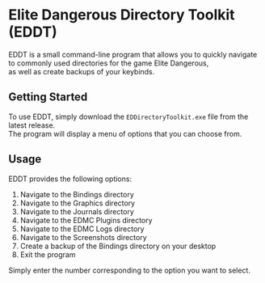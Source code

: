 # Elite Dangerous Directory Toolkit (EDDT)
EDDT is a small command-line program that allows you to quickly navigate to commonly used directories for the game Elite Dangerous,  
as well as create backups of your keybinds.

## Getting Started
To use EDDT, simply download the `EDDirectoryToolkit.exe` file from the latest release.  
The program will display a menu of options that you can choose from.

## Usage
EDDT provides the following options:

1. Navigate to the Bindings directory
2. Navigate to the Graphics directory
3. Navigate to the Journals directory
4. Navigate to the EDMC Plugins directory
5. Navigate to the EDMC Logs directory
6. Navigate to the Screenshots directory
7. Create a backup of the Bindings directory on your desktop
8. Exit the program

Simply enter the number corresponding to the option you want to select.
